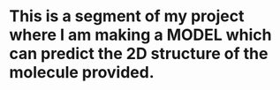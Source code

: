 # This is a segment of my project where I am making a MODEL which can predict the 2D structure of the molecule provided.
